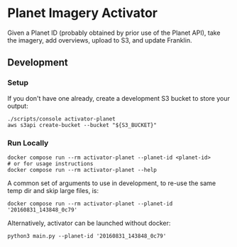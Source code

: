 # Planet Imagery Activator

Given a Planet ID (probably obtained by prior use of the Planet API), take the imagery, add overviews, upload to S3, and update Franklin.

## Development

### Setup

If you don't have one already, create a development S3 bucket to store your output:

```shell
./scripts/console activator-planet
aws s3api create-bucket --bucket "${S3_BUCKET}"
```

### Run Locally

```shell
docker compose run --rm activator-planet --planet-id <planet-id>
# or for usage instructions
docker compose run --rm activator-planet --help
```

A common set of arguments to use in development, to re-use the same temp dir and skip large files, is:

```shell
docker compose run --rm activator-planet --planet-id '20160831_143848_0c79'
```

Alternatively, activator can be launched without docker:

```shell
python3 main.py --planet-id '20160831_143848_0c79'
```
